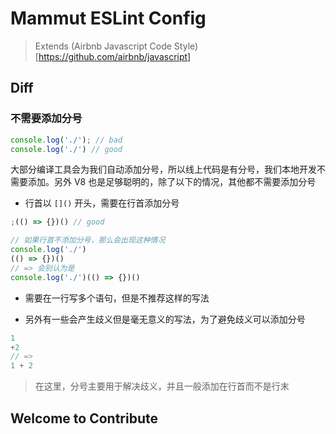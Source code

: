 # Mammut ESLint Config

> Extends (Airbnb Javascript Code Style)[https://github.com/airbnb/javascript]

## Diff

### 不需要添加分号

```js
console.log('./'); // bad
console.log('./') // good
```

大部分编译工具会为我们自动添加分号，所以线上代码是有分号，我们本地开发不需要添加。另外 V8 也是足够聪明的，除了以下的情况，其他都不需要添加分号

- 行首以 `[]()` 开头，需要在行首添加分号

```js
;(() => {})() // good

// 如果行首不添加分号，那么会出现这种情况
console.log('./')
(() => {})()
// => 会别认为是
console.log('./')(() => {})()
```

- 需要在一行写多个语句，但是不推荐这样的写法

- 另外有一些会产生歧义但是毫无意义的写法，为了避免歧义可以添加分号

```js
1
+2
// =>
1 + 2
```

> 在这里，分号主要用于解决歧义，并且一般添加在行首而不是行末

## Welcome to Contribute
